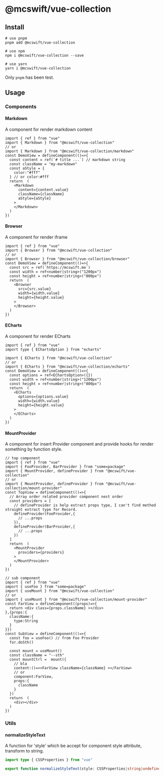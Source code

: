 # @mcswift/vue-collection

## Install

```shell
# use pnpm
pnpm add @mcswift/vue-collection

# use npm
npm i @mcswift/vue-collection --save

# use yarn
yarn i @mcswift/vue-collection

```

Only `pnpm` has been test.

## Usage

### Components

#### Markdown

A component for render markdown content

```tsx
import { ref } from "vue"
import { Markdown } from "@mcswift/vue-collection"
// or 
import { Markdown } from "@mcswift/vue-collection/markdown"
const DemoView = defineComponent(()=>{
  const content = ref(`# title ...`) // markdown string
  const className = "my-markdown"
  const aStyle = {
    color:"#fff"
  } // or color:#fff
  return  (
    <Markdown
      content={content.value}
      className={className}
      aStyle={aStyle}
    >
    </Markdown>
  )
})
```

#### Browser

A component for render iframe

```tsx
import { ref } from "vue"
import { Browser } from "@mcswift/vue-collection"
// or 
import { Browser } from "@mcswift/vue-collection/browser"
const DemoView = defineComponent(()=>{
  const src = ref(`https://mcswift.me`)
  const width = ref<number|string>("1200px")
  const height = ref<number|string>("800px")
  return  (
    <Browser
      src={src.value}
      width={width.value}
      height={height.value}
    >
    </Browser>
  )
})
```

#### ECharts

A component for render ECharts

```tsx
import { ref } from "vue"
import type { EChartsOption } from "echarts"

import { ECharts } from "@mcswift/vue-collection"
// or 
import { ECharts } from "@mcswift/vue-collection/echarts"
const DemoView = defineComponent(()=>{
  const options = ref<EChartsOption>({})
  const width = ref<number|string>("1200px")
  const height = ref<number|string>("800px")
  return  (
    <ECharts
      options={options.value}
      width={width.value}
      height={height.value}
    >
    </ECharts>
  )
})
```

#### MountProvider

A component for insert Provider component and provide hooks for render something by function style.

```tsx
// top component
import { ref } from "vue"
import { FooProvider, BarProvider } from "some=package"
import { MountProvider, defineProvider } from "@mcswift/vue-collection"
// or 
import { MountProvider, defineProvider } from "@mcswift/vue-collection/mount-provider"
const TopView = defineComponent(()=>{
  // Array order related provider component nest order
  const providers = [
    // defineProvider is help extract props type, I can't find method straight extract type for Record.
    defineProvider(FooProvider,{
      // ...props
    }),
    defineProvider(BarProvider,{
      // ...props
    })
  ]
  return  (
    <MountProvider
      providers={providers}
    >
    </MountProvider>
  )
})

// sub component
import { ref } from "vue"
import { useFoo } from "some=package"
import { useMount } from "@mcswift/vue-collection"
// or 
import { useMount } from "@mcswift/vue-collection/mount-provider"
const FarView = defineComponent((props)=>{
  return <div class={props.className} ></div>
},{props:{
  className:{
    type:String
  }
}})
const SubView = defineComponent(()=>{
  const foo = useFoo() // from Foo Provider
  for.doSth()

  const mount = useMount()
  const className = "--sth"
  const mountCtrl =  mount({
    // bla
    content:()=><FarView className={className} ></FarView>
    // or
    component:FarView,
    props:{
      className
    }
  })
  return  (
    <div></div>
  )
})

```

### Utils

#### normalizeStyleText

A function for 'style'  which be accept for component style attribute, transform to string.

```ts
import type { CSSProperties } from "vue"

export function normalizeStyleText(style: CSSProperties|string|undefined):string
```

